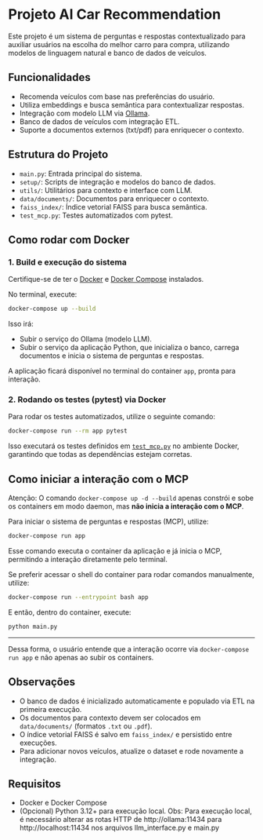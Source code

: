 # Projeto AI Car Recommendation

Este projeto é um sistema de perguntas e respostas contextualizado para auxiliar usuários na escolha do melhor carro para compra, utilizando modelos de linguagem natural e banco de dados de veículos.

## Funcionalidades

- Recomenda veículos com base nas preferências do usuário.
- Utiliza embeddings e busca semântica para contextualizar respostas.
- Integração com modelo LLM via [Ollama](https://ollama.com/).
- Banco de dados de veículos com integração ETL.
- Suporte a documentos externos (txt/pdf) para enriquecer o contexto.

## Estrutura do Projeto

- `main.py`: Entrada principal do sistema.
- `setup/`: Scripts de integração e modelos do banco de dados.
- `utils/`: Utilitários para contexto e interface com LLM.
- `data/documents/`: Documentos para enriquecer o contexto.
- `faiss_index/`: Índice vetorial FAISS para busca semântica.
- `test_mcp.py`: Testes automatizados com pytest.

## Como rodar com Docker

### 1. Build e execução do sistema

Certifique-se de ter o [Docker](https://www.docker.com/) e [Docker Compose](https://docs.docker.com/compose/) instalados.

No terminal, execute:

```sh
docker-compose up --build
```

Isso irá:
- Subir o serviço do Ollama (modelo LLM).
- Subir o serviço da aplicação Python, que inicializa o banco, carrega documentos e inicia o sistema de perguntas e respostas.

A aplicação ficará disponível no terminal do container `app`, pronta para interação.

### 2. Rodando os testes (pytest) via Docker

Para rodar os testes automatizados, utilize o seguinte comando:

```sh
docker-compose run --rm app pytest
```

Isso executará os testes definidos em [`test_mcp.py`](test_mcp.py) no ambiente Docker, garantindo que todas as dependências estejam corretas.

## Como iniciar a interação com o MCP

Atenção: O comando `docker-compose up -d --build` apenas constrói e sobe os containers em modo daemon, mas **não inicia a interação com o MCP**.

Para iniciar o sistema de perguntas e respostas (MCP), utilize:

```sh
docker-compose run app
```

Esse comando executa o container da aplicação e já inicia o MCP, permitindo a interação diretamente pelo terminal.

Se preferir acessar o shell do container para rodar comandos manualmente, utilize:

```sh
docker-compose run --entrypoint bash app
```

E então, dentro do container, execute:

```sh
python main.py
```

---

Dessa forma, o usuário entende que a interação ocorre via `docker-compose run app` e não apenas ao subir os containers.

## Observações

- O banco de dados é inicializado automaticamente e populado via ETL na primeira execução.
- Os documentos para contexto devem ser colocados em `data/documents/` (formatos `.txt` ou `.pdf`).
- O índice vetorial FAISS é salvo em `faiss_index/` e persistido entre execuções.
- Para adicionar novos veículos, atualize o dataset e rode novamente a integração.

## Requisitos

- Docker e Docker Compose
- (Opcional) Python 3.12+ para execução local.
    Obs: Para execução local, é necessário alterar as rotas HTTP de http://ollama:11434 para http://localhost:11434 nos arquivos llm_interface.py e main.py
